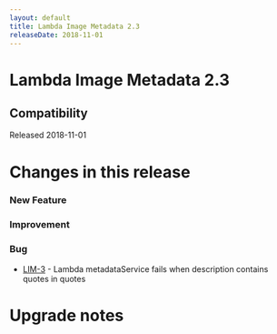 ```yaml
---
layout: default
title: Lambda Image Metadata 2.3
releaseDate: 2018-11-01
---
```

<div class="jumbotron">
    <h1>Lambda Image Metadata 2.3</h1>    
    <h2>Compatibility</h2>
    <ul>
    </ul>
</div>

Released 2018-11-01

 

# Changes in this release  


### New Feature 



### Improvement 



### Bug 

 * [LIM-3](https://jira.infomaker.se/browse/LIM-3) - Lambda metadataService fails when description contains quotes in quotes 




# Upgrade notes  
           

